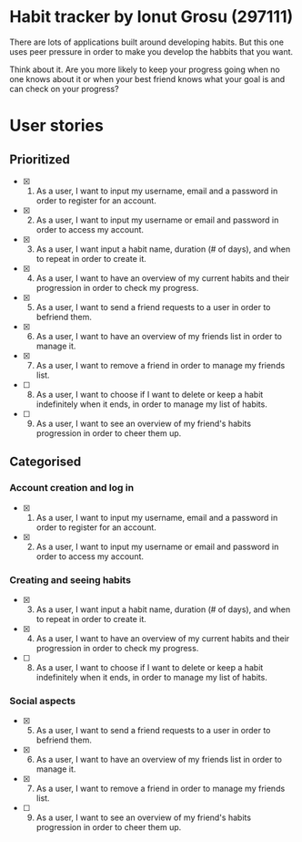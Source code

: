 # Habit tracker by Ionut Grosu (297111)

There are lots of applications built around developing habits. But this one uses peer pressure in order to make you develop the habbits that you want.  
  
Think about it. Are you more likely to keep your progress going when no one knows about it or when your best friend knows what your goal is and can check on your progress?
# User stories

## Prioritized

- [x] 1. As a user, I want to input my username, email and a password in order to register for an account.
- [x] 2. As a user, I want to input my username or email and password in order to access my account.
- [x] 3. As a user, I want input a habit name, duration (# of days), and when to repeat in order to create it.
- [x] 4. As a user, I want to have an overview of my current habits and their progression in order to check my progress.
- [x] 5. As a user, I want to send a friend requests to a user in order to befriend them.
- [x] 6. As a user, I want to have an overview of my friends list in order to manage it.
- [x] 7. As a user, I want to remove a friend in order to manage my friends list.
- [ ] 8. As a user, I want to choose if I want to delete or keep a habit indefinitely when it ends, in order to manage my list of habits.
- [ ] 9. As a user, I want to see an overview of my friend's habits progression in order to cheer them up.

## Categorised

### Account creation and log in

- [x] 1. As a user, I want to input my username, email and a password in order to register for an account.
- [x] 2. As a user, I want to input my username or email and password in order to access my account.

### Creating and seeing habits

- [x] 3. As a user, I want input a habit name, duration (# of days), and when to repeat in order to create it.
- [x] 4. As a user, I want to have an overview of my current habits and their progression in order to check my progress.
- [ ] 8. As a user, I want to choose if I want to delete or keep a habit indefinitely when it ends, in order to manage my list of habits.

### Social aspects

- [x] 5. As a user, I want to send a friend requests to a user in order to befriend them.
- [x] 6. As a user, I want to have an overview of my friends list in order to manage it.
- [x] 7. As a user, I want to remove a friend in order to manage my friends list.
- [ ] 9. As a user, I want to see an overview of my friend's habits progression in order to cheer them up.
